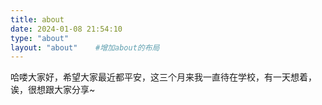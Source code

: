 ```yaml
---
title: about
date: 2024-01-08 21:54:10
type: "about"
layout: "about"    #增加about的布局
---
```



哈喽大家好，希望大家最近都平安，这三个月来我一直待在学校，有一天想着，诶，很想跟大家分享~
